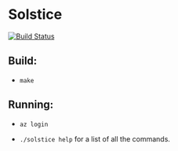 # Solstice
[![Build Status](https://travis-ci.org/ehotinger/solstice.svg?branch=master)](https://travis-ci.org/ehotinger/solstice)

## Build:

- `make`

## Running:

- `az login`

- `./solstice help` for a list of all the commands.
